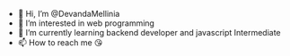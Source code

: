 - 👋 Hi, I’m @DevandaMellinia
- 👀 I’m interested in web programming
- 🌱 I’m currently learning backend developer and javascript Intermediate
- 📫 How to reach me 😘

<!---
DevandaMellinia/DevandaMellinia is a ✨ special ✨ repository because its `README.md` (this file) appears on your GitHub profile.
You can click the Preview link to take a look at your changes.
--->
